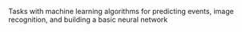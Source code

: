Tasks with machine learning algorithms for predicting events, image recognition, and building a basic neural network
